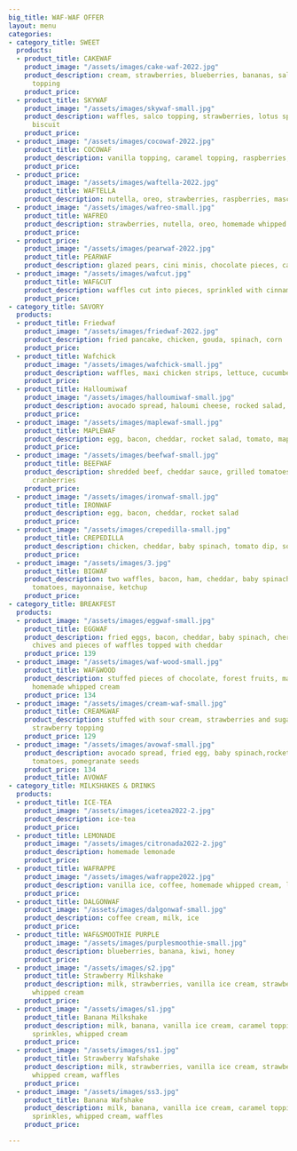 ```yaml
---
big_title: WAF-WAF OFFER
layout: menu
categories:
- category_title: SWEET
  products:
  - product_title: CAKEWAF
    product_image: "/assets/images/cake-waf-2022.jpg"
    product_description: cream, strawberries, blueberries, bananas, salty caramel
      topping
    product_price: 
  - product_title: SKYWAF
    product_image: "/assets/images/skywaf-small.jpg"
    product_description: waffles, salco topping, strawberries, lotus sprinkles and
      biscuit
    product_price: 
  - product_image: "/assets/images/cocowaf-2022.jpg"
    product_title: COCOWAF
    product_description: vanilla topping, caramel topping, raspberries, cocoa
    product_price: 
  - product_price: 
    product_image: "/assets/images/waftella-2022.jpg"
    product_title: WAFTELLA
    product_description: nutella, oreo, strawberries, raspberries, mascarpone
  - product_image: "/assets/images/wafreo-small.jpg"
    product_title: WAFREO
    product_description: strawberries, nutella, oreo, homemade whipped cream
    product_price: 
  - product_price: 
    product_image: "/assets/images/pearwaf-2022.jpg"
    product_title: PEARWAF
    product_description: glazed pears, cini minis, chocolate pieces, caramel topping,
  - product_image: "/assets/images/wafcut.jpg"
    product_title: WAF&CUT
    product_description: waffles cut into pieces, sprinkled with cinnamon sugar, nutella
    product_price: 
- category_title: SAVORY
  products:
  - product_title: Friedwaf
    product_image: "/assets/images/friedwaf-2022.jpg"
    product_description: fried pancake, chicken, gouda, spinach, corn
    product_price: 
  - product_title: Wafchick
    product_image: "/assets/images/wafchick-small.jpg"
    product_description: waffles, maxi chicken strips, lettuce, cucumber, mayonnaise
    product_price: 
  - product_title: Halloumiwaf
    product_image: "/assets/images/halloumiwaf-small.jpg"
    product_description: avocado spread, haloumi cheese, rocked salad, tomato
    product_price: 
  - product_image: "/assets/images/maplewaf-small.jpg"
    product_title: MAPLEWAF
    product_description: egg, bacon, cheddar, rocket salad, tomato, maple syrup
    product_price: 
  - product_image: "/assets/images/beefwaf-small.jpg"
    product_title: BEEFWAF
    product_description: shredded beef, cheddar sauce, grilled tomatoes, onions, salad,
      cranberries
    product_price: 
  - product_image: "/assets/images/ironwaf-small.jpg"
    product_title: IRONWAF
    product_description: egg, bacon, cheddar, rocket salad
    product_price: 
  - product_image: "/assets/images/crepedilla-small.jpg"
    product_title: CREPEDILLA
    product_description: chicken, cheddar, baby spinach, tomato dip, sour cream
    product_price: 
  - product_image: "/assets/images/3.jpg"
    product_title: BIGWAF
    product_description: two waffles, bacon, ham, cheddar, baby spinach, rocked salad,
      tomatoes, mayonnaise, ketchup
    product_price: 
- category_title: BREAKFEST
  products:
  - product_image: "/assets/images/eggwaf-small.jpg"
    product_title: EGGWAF
    product_description: fried eggs, bacon, cheddar, baby spinach, cherry tomatoes,
      chives and pieces of waffles topped with cheddar
    product_price: 139
  - product_image: "/assets/images/waf-wood-small.jpg"
    product_title: WAF&WOOD
    product_description: stuffed pieces of chocolate, forest fruits, maple syrup,
      homemade whipped cream
    product_price: 134
  - product_image: "/assets/images/cream-waf-small.jpg"
    product_title: CREAM&WAF
    product_description: stuffed with sour cream, strawberries and sugar, topped with
      strawberry topping
    product_price: 129
  - product_image: "/assets/images/avowaf-small.jpg"
    product_description: avocado spread, fried egg, baby spinach,rocket salad, cherry
      tomatoes, pomegranate seeds
    product_price: 134
    product_title: AVOWAF
- category_title: MILKSHAKES & DRINKS
  products:
  - product_title: ICE-TEA
    product_image: "/assets/images/icetea2022-2.jpg"
    product_description: ice-tea
    product_price: 
  - product_title: LEMONADE
    product_image: "/assets/images/citronada2022-2.jpg"
    product_description: homemade lemonade
    product_price: 
  - product_title: WAFRAPPE
    product_image: "/assets/images/wafrappe2022.jpg"
    product_description: vanilla ice, coffee, homemade whipped cream, lotus
    product_price: 
  - product_title: DALGONWAF
    product_image: "/assets/images/dalgonwaf-small.jpg"
    product_description: coffee cream, milk, ice
    product_price: 
  - product_title: WAF&SMOOTHIE PURPLE
    product_image: "/assets/images/purplesmoothie-small.jpg"
    product_description: blueberries, banana, kiwi, honey
    product_price: 
  - product_image: "/assets/images/s2.jpg"
    product_title: Strawberry Milkshake
    product_description: milk, strawberries, vanilla ice cream, strawberry topping,
      whipped cream
    product_price: 
  - product_image: "/assets/images/s1.jpg"
    product_title: Banana Milkshake
    product_description: milk, banana, vanilla ice cream, caramel topping, colored
      sprinkles, whipped cream
    product_price: 
  - product_image: "/assets/images/ss1.jpg"
    product_title: Strawberry Wafshake
    product_description: milk, strawberries, vanilla ice cream, strawberry topping,
      whipped cream, waffles
    product_price: 
  - product_image: "/assets/images/ss3.jpg"
    product_title: Banana Wafshake
    product_description: milk, banana, vanilla ice cream, caramel topping, colored
      sprinkles, whipped cream, waffles
    product_price: 

---
```

